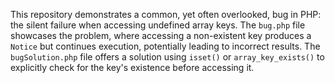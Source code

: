 This repository demonstrates a common, yet often overlooked, bug in PHP: the silent failure when accessing undefined array keys.  The `bug.php` file showcases the problem, where accessing a non-existent key produces a `Notice` but continues execution, potentially leading to incorrect results.  The `bugSolution.php` file offers a solution using `isset()` or `array_key_exists()` to explicitly check for the key's existence before accessing it.